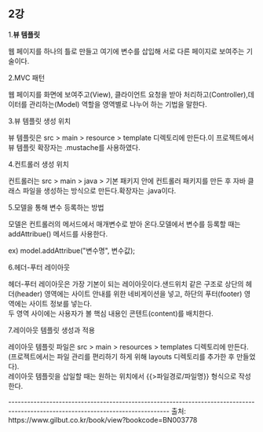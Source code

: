 <h2>2강</h2>
1.<strong>뷰 템플릿<br></strong>
<p>웹 페이지를 하나의 틀로 만들고 여기에 변수를 삽입해 서로 다른 페이지로 보여주는 기술이다.</p>
2.MVC 패턴<br>
<p>웹 페이지를 화면에 보여주고(View), 클라이언트 요청을 받아 처리하고(Controller),데이터를 관리하는(Model) 역할을 영역별로 나누어 하는 기법을 말한다.</p>
3.뷰 템플릿 생성 위치<br>
<p>뷰 템플릿은 src > main > resource > template 디렉토리에 만든다.이 프로젝트에서 뷰 템플릿 확장자는 .mustache를 사용하였다.</p>
4.컨트롤러 생성 위치<br>
<p>컨트롤러는 src > main > java > 기본 패키지 안에 컨트롤러 패키지를 만든 후 자바 클래스 파일을 생성하는 방식으로 만든다.확장자는 .java이다.</p>
5.모델을 통해 변수 등록하는 방법<br>
<p>모델은 컨트롤러의 메서드에서 매개변수로 받아 온다.모델에서 변수를 등록할 때는 addAttribue() 메서드를 사용한다.</p>
<p>ex) model.addAttribue("변수명", 변수값);</p>
6.헤더-푸터 레이아웃<br>
<p>헤더-푸터 레이아웃은 가장 기본이 되는 레이아웃이다.샌드위치 같은 구조로 상단의 헤더(header) 영역에는 사이트 안내를 위한 네비게이션을 넣고, 하단의 푸터(footer) 영역에는 사이트 정보를 넣는다.<br>
두 영역 사이에는 사용자가 볼 핵심 내용인 콘텐트(content)를 배치한다.</p>
7.레이아웃 템플릿 생성과 적용<br>
<p>레이아웃 템플릿 파일은 src > main > resources > templates 디렉토리에 만든다.(프로젝트에서는 파일 관리를 편리하기 하게 위해 layouts 디렉토리를 추가한 후 만들었다).<br>
레이아웃 템플릿을 삽일할 때는 원하는 위치에서 {{>파일경로/파일명}} 형식으로 작성한다.</p>
---------------------------------------------------------------------------------------------------------------------------------
출처: https://www.gilbut.co.kr/book/view?bookcode=BN003778
